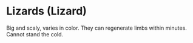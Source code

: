 # Lizards (Lizard)

Big and scaly, varies in color. They can regenerate limbs within minutes. Cannot stand the cold.
